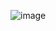 ![image](https://user-images.githubusercontent.com/48202491/113405830-0cfe9b00-93dd-11eb-9cf1-552a1f408f79.png)
